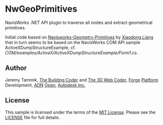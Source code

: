 # NwGeoPrimitives

NavisWorks .NET API plugin to traverse all nodes and extract geometrical primitives.

Initial code based
on [Navisworks-Geometry-Primitives](https://github.com/xiaodongliang/Navisworks-Geometry-Primitives)
by [Xiaodong Liang](https://github.com/xiaodongliang) that
in turn seems to be based on the NavisWorks COM API sample ActiveXDumpStructureExample,
cf. *COM/examples/ActiveX/ActiveXDumpStructureExample/Form1.cs*.


## Author

Jeremy Tammik,
[The Building Coder](http://thebuildingcoder.typepad.com) and
[The 3D Web Coder](http://the3dwebcoder.typepad.com),
[Forge](http://forge.autodesk.com) [Platform](https://developer.autodesk.com) Development,
[ADN](http://www.autodesk.com/adn)
[Open](http://www.autodesk.com/adnopen),
[Autodesk Inc.](http://www.autodesk.com)

## License

This sample is licensed under the terms of the [MIT License](http://opensource.org/licenses/MIT).
Please see the [LICENSE](LICENSE) file for full details.
